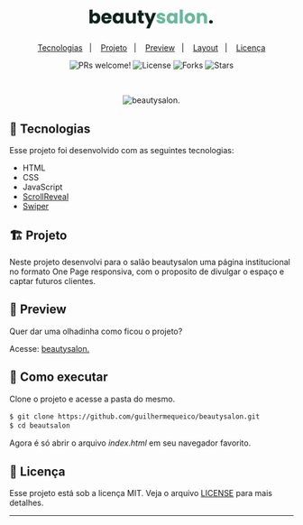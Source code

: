 <h1 align="center">
    <img alt="beautysalon." title="beautysalon." src=".github/logo.svg" width="220px">
</h1>

<p align="center">
    <a href="#-tecnologias">Tecnologias</a>&nbsp;&nbsp;&nbsp;|&nbsp;&nbsp;&nbsp;
    <a href="#-projeto">Projeto</a>&nbsp;&nbsp;&nbsp;|&nbsp;&nbsp;&nbsp;
    <a href="#-preview">Preview</a>&nbsp;&nbsp;&nbsp;|&nbsp;&nbsp;&nbsp;
    <a href="#-layout">Layout</a>&nbsp;&nbsp;&nbsp;|&nbsp;&nbsp;&nbsp;
    <a href="#memo-licença">Licença</a>
</p>

<p align="center">
  <img src="https://img.shields.io/static/v1?label=PRs&message=welcome&color=69B99D&labelColor=0F241D" alt="PRs welcome!" />

  <img src="https://img.shields.io/static/v1?label=license&message=MIT&color=69B99D&labelColor=0F241D" alt="License">
  
  <img src="https://img.shields.io/github/forks/guilhermequeico/beautysalon?label=forks&message=MIT&color=69B99D&labelColor=0F241D" alt="Forks">

  <img src="https://img.shields.io/github/stars/guilhermequeico/beautysalon?label=stars&message=MIT&color=69B99D&labelColor=0F241D" alt="Stars">
</p>

<br>

<p align="center">
  <img alt="beautysalon." src=".github/screen.png">
</p>

## 🧪 Tecnologias
Esse projeto foi desenvolvido com as seguintes tecnologias:

- HTML
- CSS
- JavaScript
- [ScrollReveal](https://scrollrevealjs.org/)
- [Swiper](https://swiperjs.com/)

## 🏗️ Projeto
Neste projeto desenvolvi para o salão beautysalon uma página institucional no formato One Page responsiva, com o proposito de divulgar o espaço e captar futuros clientes. 

## 🔎 Preview
Quer dar uma olhadinha como ficou o projeto?

Acesse: [beautysalon.](https://guilhermequeico.github.io/beautysalon/)

## 🚀 Como executar
Clone o projeto e acesse a pasta do mesmo.

```bash
$ git clone https://github.com/guilhermequeico/beautysalon.git
$ cd beautsalon
```
Agora é só abrir o arquivo <i>index.html</i> em seu navegador favorito.

## 📝 Licença

Esse projeto está sob a licença MIT. Veja o arquivo [LICENSE](LICENSE) para mais detalhes.

---